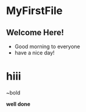 # MyFirstFile
## Welcome Here!
* Good morning to everyone
* have a nice day!
<h1> hiii</h1>
~bold

<strong>well done</strong>
